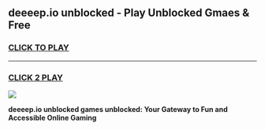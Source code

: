
## deeeep.io unblocked - Play Unblocked Gmaes & Free
<h3>
<a href="https://news.freeplayer.one?title=deeeep.io_unblocked&ref=23F">CLICK TO PLAY</a></h3>
<hr>

<h3>
<a href="https://news.freeplayer.one?title=deeeep.io_unblocked&ref=23F">CLICK 2 PLAY</a>
  
</h3>

<a href="https://news.freeplayer.one?title=deeeep.io_unblocked&ref=23F/"><img src="https://clearcache.store/games.png"></a>


**deeeep.io unblocked games unblocked: Your Gateway to Fun and Accessible Online Gaming**
